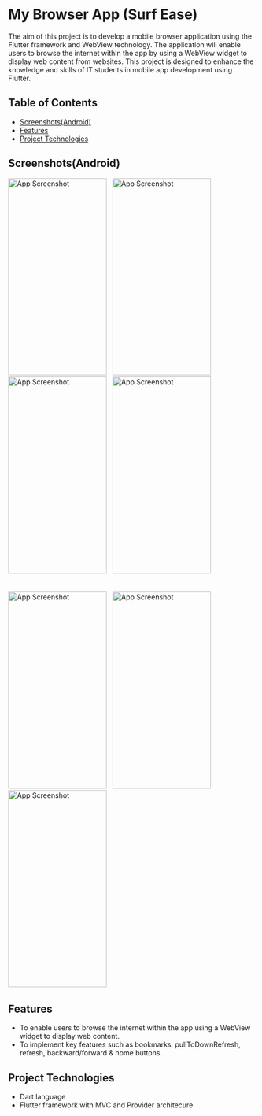 # My Browser App (Surf Ease)

The aim of this project is to develop a mobile browser application using the Flutter framework
and WebView technology. The application will enable users to browse the internet within the app
by using a WebView widget to display web content from websites. This project is designed to
enhance the knowledge and skills of IT students in mobile app development using Flutter.

## Table of Contents
- [Screenshots(Android)](#screenshotsandroid)
- [Features](#features)
- [Project Technologies](#project-technologies)

## Screenshots(Android)
<img src="https://github.com/user-attachments/assets/22091c57-b370-443e-b179-74467ec7f7db" alt="App Screenshot" width="200" height="400"/> &#160;
<img src="https://github.com/user-attachments/assets/0aaa8edc-af85-43c3-a4df-7a2ee2a456f6" alt="App Screenshot" width="200" height="400"/> &#160;
<img src="https://github.com/user-attachments/assets/2f891d9c-dd43-489a-9ee2-b36bf98b3cb7" alt="App Screenshot" width="200" height="400"/> &#160;
<img src="https://github.com/user-attachments/assets/7da46780-724b-423a-855a-32ca1400bff3" alt="App Screenshot" width="200" height="400"/> <br><br><br>
<img src="https://github.com/user-attachments/assets/7767ad5f-5115-42e8-8526-6c5587a63988" alt="App Screenshot" width="200" height="400"/> &#160;
<img src="https://github.com/user-attachments/assets/5159fff0-6a49-4b51-a1f4-348072ae9a3c" alt="App Screenshot" width="200" height="400"/> &#160;
<img src="https://github.com/user-attachments/assets/b3f184b2-2d83-4ee3-8d82-9ad46550e694" alt="App Screenshot" width="200" height="400"/> &#160;

## Features
- To enable users to browse the internet within the app using a WebView widget to display web
content.
- To implement key features such as bookmarks, pullToDownRefresh, refresh, backward/forward
& home buttons.
  
## Project Technologies
- Dart language
- Flutter framework with MVC and Provider architecure
